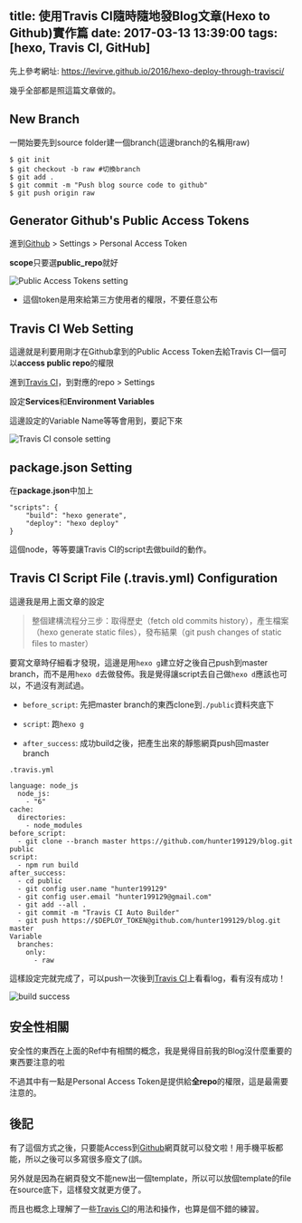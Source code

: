 title: 使用Travis CI隨時隨地發Blog文章(Hexo to Github)實作篇
date: 2017-03-13 13:39:00
tags: [hexo, Travis CI, GitHub]
---
先上參考網址: <https://levirve.github.io/2016/hexo-deploy-through-travisci/>

幾乎全部都是照這篇文章做的。


## New Branch

一開始要先到source folder建一個branch(這邊branch的名稱用raw)

    $ git init
    $ git checkout -b raw #切換branch
    $ git add .
    $ git commit -m "Push blog source code to github"
    $ git push origin raw


## Generator Github's Public Access Tokens

進到[Github](github.com) > Settings > Personal Access Token

**scope**只要選**public_repo**就好

![Public Access Tokens setting](http://imgur.com/I8fsFrV.png)

- 這個token是用來給第三方使用者的權限，不要任意公布


## Travis CI Web Setting

這邊就是利要用剛才在Github拿到的Public Access Token去給Travis CI一個可以**access public repo**的權限

進到[Travis CI](https://travis-ci.org/)，到對應的repo > Settings

設定**Services**和**Environment Variables**

這邊設定的Variable Name等等會用到，要記下來

![Travis CI console setting](http://imgur.com/3N1p0KA.png)

## package.json Setting

在**package.json**中加上

	"scripts": {
		"build": "hexo generate",
		"deploy": "hexo deploy"
	}

這個node，等等要讓Travis CI的script去做build的動作。


## Travis CI Script File (.travis.yml) Configuration

這邊我是用上面文章的設定

> 整個建構流程分三步：取得歷史（fetch old commits history），產生檔案（hexo generate static files），發布結果（git push changes of static files to master）

要寫文章時仔細看才發現，這邊是用`hexo g`建立好之後自己push到master branch，而不是用`hexo d`去做發佈。我是覺得讓script去自己做`hexo d`應該也可以，不過沒有測試過。

- `before_script`: 先把master branch的東西clone到`./public`資料夾底下

- `script`: 跑`hexo g`

- `after_success`: 成功build之後，把產生出來的靜態網頁push回master branch

```
.travis.yml

language: node_js
  node_js:
    - "6"
cache:
  directories:
    - node_modules
before_script:
  - git clone --branch master https://github.com/hunter199129/blog.git public
script:
  - npm run build
after_success:
  - cd public
  - git config user.name "hunter199129"
  - git config user.email "hunter199129@gmail.com"
  - git add --all .
  - git commit -m "Travis CI Auto Builder"
  - git push https://$DEPLOY_TOKEN@github.com/hunter199129/blog.git master
Variable
  branches:
    only:
      - raw
```

這樣設定完就完成了，可以push一次後到[Travis CI](https://travis-ci.org/)上看看log，看有沒有成功！

![build success](http://imgur.com/Edyb5lZ.png)

## 安全性相關

安全性的東西在上面的Ref中有相關的概念，我是覺得目前我的Blog沒什麼重要的東西要注意的啦

不過其中有一點是Personal Access Token是提供給**全repo**的權限，這是最需要注意的。

## 後記

有了這個方式之後，只要能Access到[Github](https://github.com/)網頁就可以發文啦！用手機平板都能，所以之後可以多寫很多廢文了(誤。

另外就是因為在網頁發文不能new出一個template，所以可以放個template的file在source底下，這樣發文就更方便了。

而且也概念上理解了一些[Travis CI](https://travis-ci.org/)的用法和操作，也算是個不錯的練習。
